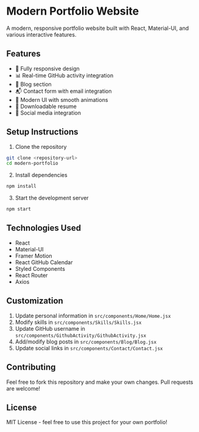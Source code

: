 # Modern Portfolio Website

A modern, responsive portfolio website built with React, Material-UI, and various interactive features.

## Features

- 📱 Fully responsive design
- 📊 Real-time GitHub activity integration
- 📝 Blog section
- 📬 Contact form with email integration
- 🎨 Modern UI with smooth animations
- 📄 Downloadable resume
- 🔗 Social media integration

## Setup Instructions

1. Clone the repository
```bash
git clone <repository-url>
cd modern-portfolio
```

2. Install dependencies
```bash
npm install
```
3. Start the development server
```bash
npm start
```

## Technologies Used

- React
- Material-UI
- Framer Motion
- React GitHub Calendar
- Styled Components
- React Router
- Axios

## Customization

1. Update personal information in `src/components/Home/Home.jsx`
2. Modify skills in `src/components/Skills/Skills.jsx`
3. Update GitHub username in `src/components/GithubActivity/GithubActivity.jsx`
4. Add/modify blog posts in `src/components/Blog/Blog.jsx`
5. Update social links in `src/components/Contact/Contact.jsx`

## Contributing

Feel free to fork this repository and make your own changes. Pull requests are welcome!

## License

MIT License - feel free to use this project for your own portfolio!
